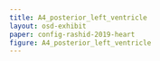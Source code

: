 ```yaml
---
title: A4_posterior_left_ventricle
layout: osd-exhibit
paper: config-rashid-2019-heart
figure: A4_posterior_left_ventricle
---
```

